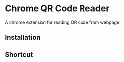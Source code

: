 # Chrome QR Code Reader
A chrome extension for reading QR code from webpage

## Installation

## Shortcut
